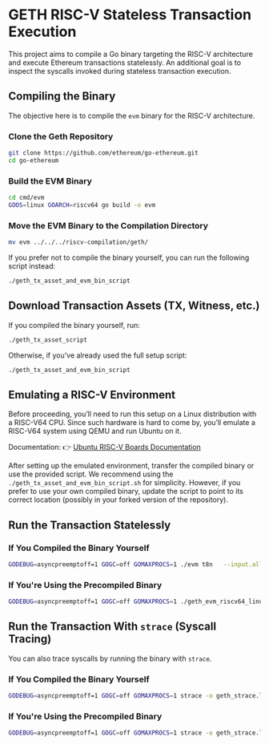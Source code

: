 # **GETH RISC-V Stateless Transaction Execution**

This project aims to compile a Go binary targeting the RISC-V architecture and execute Ethereum transactions statelessly.
An additional goal is to inspect the syscalls invoked during stateless transaction execution.


## **Compiling the Binary**

The objective here is to compile the `evm` binary for the RISC-V architecture.

### **Clone the Geth Repository**

```bash
git clone https://github.com/ethereum/go-ethereum.git
cd go-ethereum
```

### **Build the EVM Binary**

```bash
cd cmd/evm
GOOS=linux GOARCH=riscv64 go build -o evm
```

### **Move the EVM Binary to the Compilation Directory**

```bash
mv evm ../../../riscv-compilation/geth/
```

If you prefer not to compile the binary yourself, you can run the following script instead:

```bash
./geth_tx_asset_and_evm_bin_script
```



## **Download Transaction Assets (TX, Witness, etc.)**

If you compiled the binary yourself, run:

```bash
./geth_tx_asset_script
```

Otherwise, if you’ve already used the full setup script:

```bash
./geth_tx_asset_and_evm_bin_script
```



## **Emulating a RISC-V Environment**

Before proceeding, you’ll need to run this setup on a Linux distribution with a RISC-V64 CPU. Since such hardware is hard to come by, you’ll emulate a RISC-V64 system using QEMU and run Ubuntu on it.

Documentation:
👉 [Ubuntu RISC-V Boards Documentation](https://canonical-ubuntu-boards.readthedocs-hosted.com/en/latest/how-to/qemu-riscv/)

After setting up the emulated environment, transfer the compiled binary or use the provided script. We recommend using the `./geth_tx_asset_and_evm_bin_script.sh` for simplicity.
However, if you prefer to use your own compiled binary, update the script to point to its correct location (possibly in your forked version of the repository).



## **Run the Transaction Statelessly**

### **If You Compiled the Binary Yourself**

```bash
GODEBUG=asyncpreemptoff=1 GOGC=off GOMAXPROCS=1 ./evm t8n   --input.alloc=./assets/alloc.json   --input.txs=./assets/tx.json   --input.env=./assets/env.json   --state.fork=Prague
```

### **If You're Using the Precompiled Binary**

```bash
GODEBUG=asyncpreemptoff=1 GOGC=off GOMAXPROCS=1 ./geth_evm_riscv64_linux t8n   --input.alloc=./assets/alloc.json   --input.txs=./assets/tx.json   --input.env=./assets/env.json   --state.fork=Prague
```



## **Run the Transaction With `strace` (Syscall Tracing)**

You can also trace syscalls by running the binary with `strace`.

### **If You Compiled the Binary Yourself**

```bash
GODEBUG=asyncpreemptoff=1 GOGC=off GOMAXPROCS=1 strace -o geth_strace.log ./evm t8n   --input.alloc=./assets/alloc.json   --input.txs=./assets/tx.json   --input.env=./assets/env.json   --state.fork=Prague
```

### **If You're Using the Precompiled Binary**

```bash
GODEBUG=asyncpreemptoff=1 GOGC=off GOMAXPROCS=1 strace -o geth_strace.log ./geth_evm_riscv64_linux t8n   --input.alloc=./assets/alloc.json   --input.txs=./assets/tx.json   --input.env=./assets/env.json   --state.fork=Prague
```
